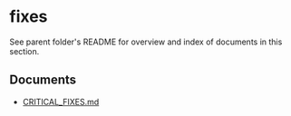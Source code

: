 # fixes

See parent folder's README for overview and index of documents in this section.

## Documents

- [CRITICAL_FIXES.md](./CRITICAL_FIXES.md)
